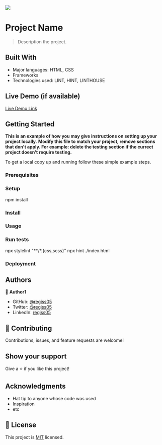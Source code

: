 ![](https://img.shields.io/badge/Microverse-blueviolet)

# Project Name

> Description the project.


## Built With

- Major languages: HTML, CSS
- Frameworks
- Technologies used: LINT, HINT, LINTHOUSE

## Live Demo (if available)

[Live Demo Link](https://myportfolio05.netlify.app/)


## Getting Started

**This is an example of how you may give instructions on setting up your project locally.**
**Modify this file to match your project, remove sections that don't apply. For example: delete the testing section if the currect project doesn't require testing.**


To get a local copy up and running follow these simple example steps.

### Prerequisites

### Setup
npm install

### Install

### Usage

### Run tests
npx stylelint "**/*.{css,scss}"
npx hint ./index.html 

### Deployment



## Authors

👤 **Author1**

- GitHub: [@regiss05](https://github.com/Regiss05)
- Twitter: [@regiss05](https://twitter.com/regissmukubiza)
- LinkedIn: [regiss05](https://www.linkedin.com/in/regiss-mukubiza-1bab841b3/)

## 🤝 Contributing

Contributions, issues, and feature requests are welcome!

## Show your support

Give a ⭐️ if you like this project!

## Acknowledgments

- Hat tip to anyone whose code was used
- Inspiration
- etc

## 📝 License

This project is [MIT](./MIT.md) licensed.
